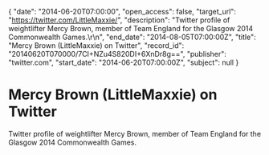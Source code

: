 {
  "date": "2014-06-20T07:00:00", 
  "open_access": false, 
  "target_url": "https://twitter.com/LittleMaxxie/", 
  "description": "Twitter profile of weightlifter Mercy Brown, member of Team England for the Glasgow 2014 Commonwealth Games.\r\n", 
  "end_date": "2014-08-05T07:00:00Z", 
  "title": "Mercy Brown (LittleMaxxie) on Twitter", 
  "record_id": "20140620T070000/7CI+NZu4S820DI+6XnDr8g==", 
  "publisher": "twitter.com", 
  "start_date": "2014-06-20T07:00:00Z", 
  "subject": null
}

# Mercy Brown (LittleMaxxie) on Twitter

Twitter profile of weightlifter Mercy Brown, member of Team England for the Glasgow 2014 Commonwealth Games.
